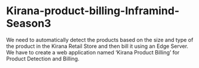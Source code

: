 # Kirana-product-billing-Inframind-Season3
We need to automatically detect the products based on the size and type of the product in the Kirana Retail Store and then bill it using an Edge Server. We have to create a web application named ‘Kirana Product Billing’ for Product Detection and Billing.

